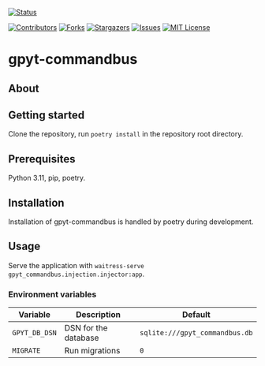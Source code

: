 [![Status][status-badge]][status-url]


[![Contributors][contributors-shield]][contributors-url]
[![Forks][forks-shield]][forks-url]
[![Stargazers][stars-shield]][stars-url]
[![Issues][issues-shield]][issues-url]
[![MIT License][license-shield]][license-url]

# gpyt-commandbus

## About

## Getting started
Clone the repository, run `poetry install` in the repository root directory.

## Prerequisites
Python 3.11, pip, poetry.

## Installation
Installation of gpyt-commandbus is handled by poetry during development.

## Usage

Serve the application with `waitress-serve gpyt_commandbus.injection.injector:app`.

### Environment variables
| Variable      | Description          | Default                        |
|---------------|----------------------|--------------------------------|
| `GPYT_DB_DSN` | DSN for the database | `sqlite:///gpyt_commandbus.db` |
| `MIGRATE`     | Run migrations       | `0`                            |

[contributors-shield]: https://img.shields.io/github/contributors/ocellicode/gpyt-commandbus.svg?style=for-the-badge
[contributors-url]: https://github.com/ocellicode/gpyt-commandbus/graphs/contributors
[forks-shield]: https://img.shields.io/github/forks/ocellicode/gpyt-commandbus.svg?style=for-the-badge
[forks-url]: https://github.com/ocellicode/gpyt-commandbus/network/members
[stars-shield]: https://img.shields.io/github/stars/ocellicode/gpyt-commandbus.svg?style=for-the-badge
[stars-url]: https://github.com/ocellicode/gpyt-commandbus/stargazers
[issues-shield]: https://img.shields.io/github/issues/ocellicode/gpyt-commandbus.svg?style=for-the-badge
[issues-url]: https://github.com/ocellicode/gpyt-commandbus/issues
[license-shield]: https://img.shields.io/github/license/ocellicode/gpyt-commandbus.svg?style=for-the-badge
[license-url]: https://github.com/ocellicode/gpyt-commandbus/blob/master/LICENSE
[status-badge]: https://github.com/ocellicode/gpyt-commandbus/actions/workflows/main.yml/badge.svg
[status-url]: https://github.com/ocellicode/gpyt-commandbus/actions/workflows/main.yml
